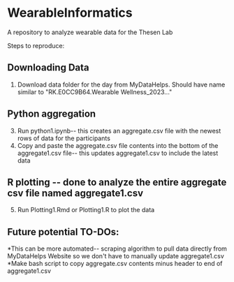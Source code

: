# WearableInformatics
A repository to analyze wearable data for the Thesen Lab

Steps to reproduce: 
## Downloading Data
1. Download data folder for the day from MyDataHelps. Should have name similar to "RK.E0CC9B64.Wearable Wellness_2023..." 

## Python aggregation 
3. Run python1.ipynb-- this creates an aggregate.csv file with the newest rows of data for the participants 
4. Copy and paste the aggregate.csv file contents into the bottom of the aggregate1.csv file-- this updates aggregate1.csv to include the latest data 

## R plotting -- done to analyze the entire aggregate csv file named aggregate1.csv 
5. Run Plotting1.Rmd or Plotting1.R to plot the data 

## Future potential TO-DOs:
*This can be more automated-- scraping algorithm to pull data directly from MyDataHelps Website so we don't have to manually update aggregate1.csv 
*Make bash script to copy aggregate.csv contents minus header to end of aggregate1.csv 






